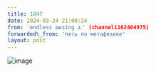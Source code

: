 ```yaml
---
title: 1847
date: 2024-03-24 21:00:24
from: 'endless шизing ⍼' (channel1162404975)
forwarded\_from: 'пять по метафизике'
layout: post
---
```


![image](photos/photo_290@24-03-2024_21-00-24.jpg)


